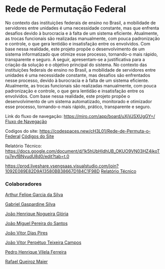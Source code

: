 # Rede de Permutação Federal

No contexto das instituições federais de ensino no Brasil, a mobilidade de servidores entre unidades é uma necessidade constante, mas que enfrenta desafios devido à burocracia e à falta de um sistema eficiente. Atualmente, as trocas funcionais são realizadas manualmente, com pouca padronização e controle, o que gera lentidão e insatisfação entre os envolvidos. Com base nessa realidade, este projeto propõe o desenvolvimento de um sistema informatizado que otimize esse processo, tornando-o mais rápido, transparente e seguro. A seguir, apresentam-se a justificativa para a criação da solução e o objetivo principal do sistema.
No contexto das instituições federais de ensino no Brasil, a mobilidade de servidores entre unidades é uma necessidade constante, mas desafios são enfrentados nesse processo, devido à burocracia e à falta de um sistema eficiente. Atualmente, as trocas funcionais são realizadas manualmente, com pouca padronização e controle, o que gera lentidão e insatisfação entre os envolvidos. Com base nessa realidade, este projeto propõe o desenvolvimento de um sistema automatizado, monitorado e otimizador esse processo, tornando-o mais rápido, prático, transparente e seguro.

Link do fluxo de navegação: https://miro.com/app/board/uXjVJSXUgGY=/
[Fluxo de Navegação](https://miro.com/app/board/uXjVJSXUgGY=/)

Codigos do site:  https://codespaces.new/cH3L01/Rede-de-Permuta-o-Federal
[Códigos do Site](https://codespaces.new/cH3L01/Rede-de-Permuta-o-Federal)

Relatório Técnico: https://docs.google.com/document/d/1k5hUbHIdhUB_OKUO9VN03HZ4jkoTru7eyfBNyudU8d0/edit?tab=t.0

https://prod.liveshare.vsengsaas.visualstudio.com/join?1092E089E82D9A13580BB38667D184C1F98D
[Relatório Técnico](https://docs.google.com/document/d/1k5hUbHIdhUB_OKUO9VN03HZ4jkoTru7eyfBNyudU8d0/edit?tab=t.0)


### Colaboradores

[Arthur Felipe Garcia da Silva](https://github.com/ArthurTomate)

[Gabriel Gaspardine Silva](https://github.com/g-g4spar)

[João Henrique Nogueira Glória](https://github.com/Jhnogueira)

[João Miguel Pereira do Santos](https://github.com/fidaegua)

[João Vitor Dias Pires](https://github.com/Daysnb)

[João Vitor Perpétuo Teixeira Campos](https://github.com/JV590)

[Pedro Henrique Vilela Ferreira](https://github.com/PhzimVilela)

[Rafael Queiroz Maier](https://github.com/cH3L01)
